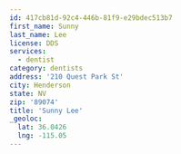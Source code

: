 ```yaml
---
id: 417cb81d-92c4-446b-81f9-e29bdec513b7
first_name: Sunny
last_name: Lee
license: DDS
services:
  - dentist
category: dentists
address: '210 Quest Park St'
city: Henderson
state: NV
zip: '89074'
title: 'Sunny Lee'
_geoloc:
  lat: 36.0426
  lng: -115.05
---
```


